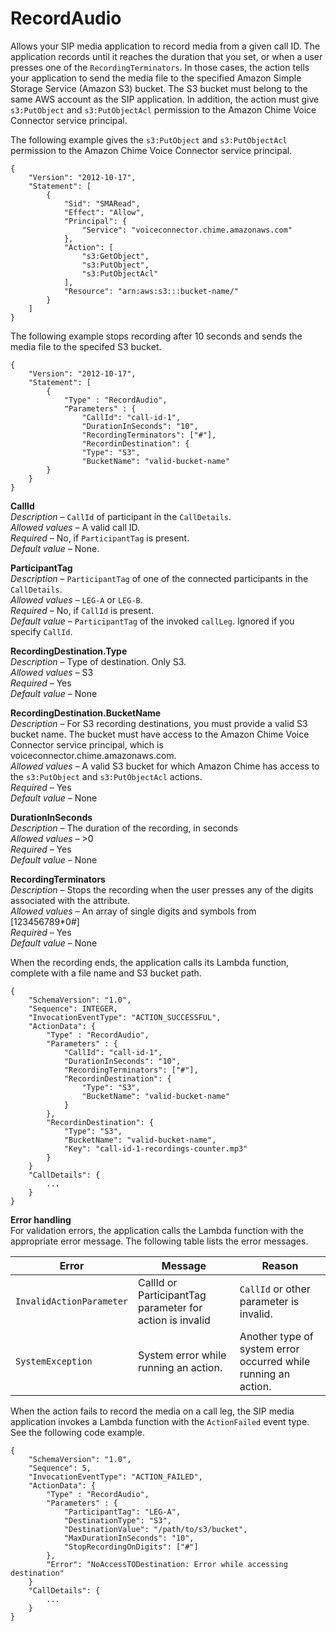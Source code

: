 # RecordAudio<a name="record-audio"></a>

Allows your SIP media application to record media from a given call ID\. The application records until it reaches the duration that you set, or when a user presses one of the `RecordingTerminators`\. In those cases, the action tells your application to send the media file to the specified Amazon Simple Storage Service \(Amazon S3\) bucket\. The S3 bucket must belong to the same AWS account as the SIP application\. In addition, the action must give `s3:PutObject` and `s3:PutObjectAcl` permission to the Amazon Chime Voice Connector service principal\. 

The following example gives the `s3:PutObject` and `s3:PutObjectAcl` permission to the Amazon Chime Voice Connector service principal\.

```
{
    "Version": "2012-10-17",
    "Statement": [
        {
            "Sid": "SMARead",
            "Effect": "Allow",
            "Principal": {
                "Service": "voiceconnector.chime.amazonaws.com"
            },
            "Action": [
                "s3:GetObject",
                "s3:PutObject",
                "s3:PutObjectAcl"
            ],
            "Resource": "arn:aws:s3:::bucket-name/"
        }
    ]
}
```

The following example stops recording after 10 seconds and sends the media file to the specifed S3 bucket\.

```
{
    "Version": "2012-10-17",
    "Statement": [
        {
            "Type" : "RecordAudio",
            "Parameters" : {
                "CallId": "call-id-1",
                "DurationInSeconds": "10",
                "RecordingTerminators": ["#"],
                "RecordinDestination": {
                "Type": "S3",
                "BucketName": "valid-bucket-name"
        }
    }
}
```

**CallId**  
*Description* – `CallId` of participant in the `CallDetails`\.  
*Allowed values* – A valid call ID\.  
*Required* – No, if `ParticipantTag` is present\.  
*Default value* – None\.

**ParticipantTag**  
*Description* – `ParticipantTag` of one of the connected participants in the `CallDetails`\.  
*Allowed values* – `LEG-A` or `LEG-B`\.  
*Required* – No, if `CallId` is present\.  
*Default value* – `ParticipantTag` of the invoked `callLeg`\. Ignored if you specify `CallId`\.

**RecordingDestination\.Type**  
*Description* – Type of destination\. Only S3\.  
*Allowed values* – S3  
*Required* – Yes  
*Default value* – None

**RecordingDestination\.BucketName**  
*Description* – For S3 recording destinations, you must provide a valid S3 bucket name\. The bucket must have access to the Amazon Chime Voice Connector service principal, which is voiceconnector\.chime\.amazonaws\.com\.  
*Allowed values* – A valid S3 bucket for which Amazon Chime has access to the `s3:PutObject` and `s3:PutObjectAcl` actions\.  
*Required* – Yes  
*Default value* – None

**DurationInSeconds**  
*Description* – The duration of the recording, in seconds  
*Allowed values* – >0  
*Required* – Yes  
*Default value* – None

**RecordingTerminators**  
*Description* – Stops the recording when the user presses any of the digits associated with the attribute\.  
*Allowed values* – An array of single digits and symbols from \[123456789\*0\#\]  
*Required* – Yes  
*Default value* – None

When the recording ends, the application calls its Lambda function, complete with a file name and S3 bucket path\.

```
{
    "SchemaVersion": "1.0",
    "Sequence": INTEGER,
    "InvocationEventType": "ACTION_SUCCESSFUL",
    "ActionData": {
        "Type" : "RecordAudio",
        "Parameters" : {
            "CallId": "call-id-1",
            "DurationInSeconds": "10",
            "RecordingTerminators": ["#"],
            "RecordinDestination": {
                "Type": "S3",
                "BucketName": "valid-bucket-name"
            }
        },
        "RecordinDestination": {
            "Type": "S3",
            "BucketName": "valid-bucket-name",
            "Key": "call-id-1-recordings-counter.mp3"
        }
    }
    "CallDetails": {
        ...
    }
}
```

**Error handling**  
For validation errors, the application calls the Lambda function with the appropriate error message\. The following table lists the error messages\.


|  Error  |  Message  |  Reason  | 
| --- | --- | --- | 
|  `InvalidActionParameter`  |  CallId or ParticipantTag parameter for action is invalid  |  `CallId` or other parameter is invalid\.  | 
|  `SystemException`  |  System error while running an action\.  |  Another type of system error occurred while running an action\.  | 

When the action fails to record the media on a call leg, the SIP media application invokes a Lambda function with the `ActionFailed` event type\. See the following code example\.

```
{
    "SchemaVersion": "1.0",
    "Sequence": 5,
    "InvocationEventType": "ACTION_FAILED",
    "ActionData": {
        "Type" : "RecordAudio",
        "Parameters" : {
            "ParticipantTag": "LEG-A",
            "DestinationType": "S3",
            "DestinationValue": "/path/to/s3/bucket",
            "MaxDurationInSeconds": "10",
            "StopRecordingOnDigits": ["#"]
        },
        "Error": "NoAccessTODestination: Error while accessing destination"
    }
    "CallDetails": {
        ...
    }
}
```